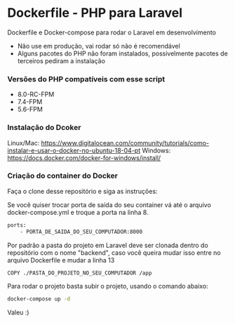 # Dockerfile - PHP para Laravel

Dockerfile e Docker-compose para rodar o Laravel em desenvolvimento

  - Não use em produção, vai rodar só não é recomendável
  - Alguns pacotes do PHP não foram instalados, possivelmente pacotes de terceiros pediram a instalação

### Versões do PHP compatíveis com esse script

  - 8.0-RC-FPM
  - 7.4-FPM
  - 5.6-FPM

### Instalação do Dcoker
Linux/Mac: 
https://www.digitalocean.com/community/tutorials/como-instalar-e-usar-o-docker-no-ubuntu-18-04-pt
Windows: 
https://docs.docker.com/docker-for-windows/install/

### Criação do container do Docker

Faça o clone desse repositório e siga as instruções:

Se você quiser trocar porta de saída do seu container vá até o arquivo docker-compose.yml e troque a porta na linha 8.

```sh
ports:
    - PORTA_DE_SAIDA_DO_SEU_COMPUTADOR:8000
```

Por padrão a pasta do projeto em Laravel deve ser clonada dentro do repositório com o nome "backend", caso você queira mudar isso entre no arquivo Dockerfile e mudar a linha 13

```sh
COPY ./PASTA_DO_PROJETO_NO_SEU_COMPUTADOR /app
```

Para rodar o projeto basta subir o projeto, usando o comando abaixo:

```sh
docker-compose up -d
```

Valeu :)
